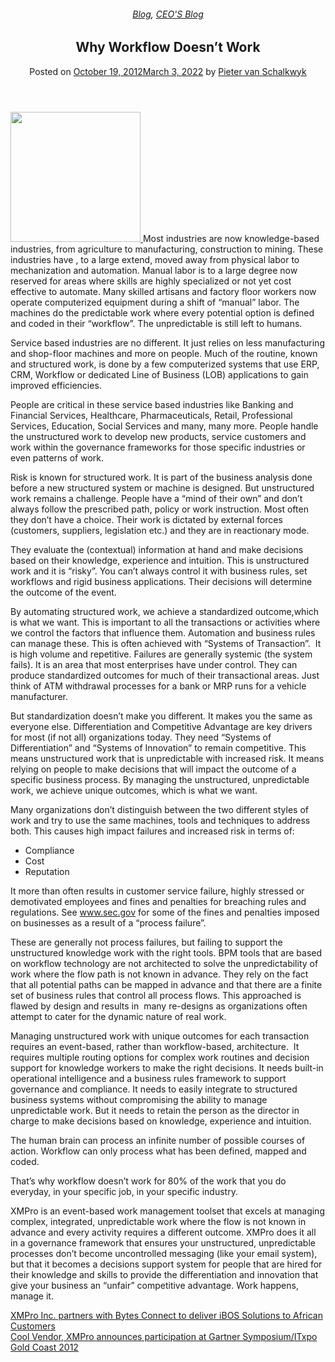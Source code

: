 
<article class="post-1710 post type-post status-publish format-standard has-post-thumbnail hentry category-blog category-pieter-blog tag-bpm tag-intelligent-business-operations tag-operational-intelligence" id="post-1710">
<div class="article-inner">
<header class="entry-header">
<div class="entry-header-text entry-header-text-top text-center">
<h6 class="entry-category is-xsmall"><a href="https://xmpro.com/category/blog/" rel="category tag">Blog</a>, <a href="https://xmpro.com/category/blog/pieter-blog/" rel="category tag">CEO'S Blog</a></h6><h1 class="entry-title">Why Workflow Doesn’t Work</h1><div class="entry-divider is-divider small"></div>
<div class="entry-meta uppercase is-xsmall">
<span class="posted-on">Posted on <a href="https://xmpro.com/why-workflow-doesnt-work/" rel="bookmark"><time class="entry-date published" datetime="2012-10-19T12:49:09+00:00">October 19, 2012</time><time class="updated" datetime="2022-03-03T04:28:23+00:00">March 3, 2022</time></a></span> <span class="byline">by <span class="meta-author vcard"><a class="url fn n" href="https://xmpro.com/author/pietervs/">Pieter van Schalkwyk</a></span></span> </div>
</div>
</header>
<div class="entry-content single-page">
<p><a href="https://xmpro.com/wp-content/uploads/2012/10/iStock_000018659311XSmall.jpg"><img height="208" src="https://xmpro.com/wp-content/uploads/2012/10/iStock_000018659311XSmall.jpg" width="208"/>
</a>Most industries are now knowledge-based industries, from agriculture to manufacturing, construction to mining. These industries have , to a large extend, moved away from physical labor to mechanization and automation. Manual labor is to a large degree now reserved for areas where skills are highly specialized or not yet cost effective to automate. Many skilled artisans and factory floor workers now operate computerized equipment during a shift of “manual” labor. The machines do the predictable work where every potential option is defined and coded in their “workflow”. The unpredictable is still left to humans.</p>
<p>Service based industries are no different. It just relies on less manufacturing and shop-floor machines and more on people. Much of the routine, known and structured work, is done by a few computerized systems that use ERP, CRM, Workflow or dedicated Line of Business (LOB) applications to gain improved efficiencies.</p>
<p>People are critical in these service based industries like Banking and Financial Services, Healthcare, Pharmaceuticals, Retail, Professional Services, Education, Social Services and many, many more. People handle the unstructured work to develop new products, service customers and work within the governance frameworks for those specific industries or even patterns of work.</p>
<p>Risk is known for structured work. It is part of the business analysis done before a new structured system or machine is designed. But unstructured work remains a challenge. People have a “mind of their own” and don’t always follow the prescribed path, policy or work instruction. Most often they don’t have a choice. Their work is dictated by external forces (customers, suppliers, legislation etc.) and they are in reactionary mode.</p>
<p>They evaluate the (contextual) information at hand and make decisions based on their knowledge, experience and intuition. This is unstructured work and it is “risky”. You can’t always control it with business rules, set workflows and rigid business applications. Their decisions will determine the outcome of the event.</p>
<p>By automating structured work, we achieve a standardized outcome,which is what we want. This is important to all the transactions or activities where we control the factors that influence them. Automation and business rules can manage these. This is often achieved with “Systems of Transaction”.  It is high volume and repetitive. Failures are generally systemic (the system fails). It is an area that most enterprises have under control. They can produce standardized outcomes for much of their transactional areas. Just think of ATM withdrawal processes for a bank or MRP runs for a vehicle manufacturer.</p>
<p>But standardization doesn’t make you different. It makes you the same as everyone else. Differentiation and Competitive Advantage are key drivers for most (if not all) organizations today. They need “Systems of Differentiation” and “Systems of Innovation” to remain competitive. This means unstructured work that is unpredictable with increased risk. It means relying on people to make decisions that will impact the outcome of a specific business process. By managing the unstructured, unpredictable work, we achieve unique outcomes, which is what we want.</p>
<p>Many organizations don’t distinguish between the two different styles of work and try to use the same machines, tools and techniques to address both. This causes high impact failures and increased risk in terms of:</p>
<ul>
<li>Compliance</li>
<li>Cost</li>
<li>Reputation</li>
</ul>
<p>It more than often results in customer service failure, highly stressed or demotivated employees and fines and penalties for breaching rules and regulations. See <a href="https://www.sec.gov">www.sec.gov</a> for some of the fines and penalties imposed on businesses as a result of a “process failure”.</p>
<p>These are generally not process failures, but failing to support the unstructured knowledge work with the right tools. BPM tools that are based on workflow technology are not architected to solve the unpredictability of work where the flow path is not known in advance. They rely on the fact that all potential paths can be mapped in advance and that there are a finite set of business rules that control all process flows. This approached is flawed by design and results in  many re-designs as organizations often attempt to cater for the dynamic nature of real work.</p>
<p>Managing unstructured work with unique outcomes for each transaction requires an event-based, rather than workflow-based, architecture.  It requires multiple routing options for complex work routines and decision support for knowledge workers to make the right decisions. It needs built-in operational intelligence and a business rules framework to support governance and compliance. It needs to easily integrate to structured business systems without compromising the ability to manage unpredictable work. But it needs to retain the person as the director in charge to make decisions based on knowledge, experience and intuition.</p>
<p>The human brain can process an infinite number of possible courses of action. Workflow can only process what has been defined, mapped and coded.</p>
<p>That’s why workflow doesn’t work for 80% of the work that you do everyday, in your specific job, in your specific industry.</p>
<p>XMPro is an event-based work management toolset that excels at managing complex, integrated, unpredictable work where the flow is not known in advance and every activity requires a different outcome. XMPro does it all in a governance framework that ensures your unstructured, unpredictable processes don’t become uncontrolled messaging (like your email system), but that it becomes a decisions support system for people that are hired for their knowledge and skills to provide the differentiation and innovation that give your business an “unfair” competitive advantage. Work happens, manage it.</p>
<div class="blog-share text-center"><div class="is-divider medium"></div><div class="social-icons share-icons share-row relative"><a aria-label="Share on WhatsApp" class="icon button circle is-outline tooltip whatsapp show-for-medium" data-action="share/whatsapp/share" href="whatsapp://send?text=Why%20Workflow%20Doesn%E2%80%99t%20Work - https://xmpro.com/why-workflow-doesnt-work/" title="Share on WhatsApp"><i class="icon-whatsapp"></i></a><a aria-label="Share on Facebook" class="icon button circle is-outline tooltip facebook" data-label="Facebook" href="https://www.facebook.com/sharer.php?u=https://xmpro.com/why-workflow-doesnt-work/" onclick="window.open(this.href,this.title,'width=500,height=500,top=300px,left=300px'); return false;" rel="noopener nofollow" target="_blank" title="Share on Facebook"><i class="icon-facebook"></i></a><a aria-label="Share on Twitter" class="icon button circle is-outline tooltip twitter" href="https://twitter.com/share?url=https://xmpro.com/why-workflow-doesnt-work/" onclick="window.open(this.href,this.title,'width=500,height=500,top=300px,left=300px'); return false;" rel="noopener nofollow" target="_blank" title="Share on Twitter"><i class="icon-twitter"></i></a><a aria-label="Email to a Friend" class="icon button circle is-outline tooltip email" href="/cdn-cgi/l/email-protection#cef1bdbbaca4abadbaf399a6b7ebfcfe99a1bca5a8a2a1b9ebfcfe8aa1abbda0eb8bfcebf6feebf7f7baebfcfe99a1bca5e8aca1aab7f38da6abada5ebfcfebaa6a7bdebfcfea1bbbaebfd8febfcfea6bababebdebfd8febfc88ebfc88b6a3bebca1e0ada1a3ebfc88b9a6b7e3b9a1bca5a8a2a1b9e3aaa1abbda0bae3b9a1bca5ebfc88" rel="nofollow" title="Email to a Friend"><i class="icon-envelop"></i></a><a aria-label="Pin on Pinterest" class="icon button circle is-outline tooltip pinterest" href="https://pinterest.com/pin/create/button?url=https://xmpro.com/why-workflow-doesnt-work/&amp;media=https://xmpro.com/wp-content/uploads/2012/10/iBosMap.png&amp;description=Why%20Workflow%20Doesn%E2%80%99t%20Work" onclick="window.open(this.href,this.title,'width=500,height=500,top=300px,left=300px'); return false;" rel="noopener nofollow" target="_blank" title="Pin on Pinterest"><i class="icon-pinterest"></i></a><a aria-label="Share on LinkedIn" class="icon button circle is-outline tooltip linkedin" href="https://www.linkedin.com/shareArticle?mini=true&amp;url=https://xmpro.com/why-workflow-doesnt-work/&amp;title=Why%20Workflow%20Doesn%E2%80%99t%20Work" onclick="window.open(this.href,this.title,'width=500,height=500,top=300px,left=300px'); return false;" rel="noopener nofollow" target="_blank" title="Share on LinkedIn"><i class="icon-linkedin"></i></a></div></div></div>
<nav class="navigation-post" id="nav-below" role="navigation">
<div class="flex-row next-prev-nav bt bb">
<div class="flex-col flex-grow nav-prev text-left">
<div class="nav-previous"><a href="https://xmpro.com/xmpro-inc-partners-with-bytes-connect-to-deliver-ibos-solutions-to-african-customers/" rel="prev"><span class="hide-for-small"><i class="icon-angle-left"></i></span> XMPro Inc. partners with Bytes Connect to deliver iBOS Solutions to African Customers</a></div>
</div>
<div class="flex-col flex-grow nav-next text-right">
<div class="nav-next"><a href="https://xmpro.com/cool-vendor-xmpro-announces-participation-at-gartner-symposiumitxpo-gold-coast-2012/" rel="next">Cool Vendor, XMPro announces participation at Gartner Symposium/ITxpo Gold Coast 2012 <span class="hide-for-small"><i class="icon-angle-right"></i></span></a></div> </div>
</div>
</nav>
</div>
</article>
<div class="comments-area" id="comments">
</div>

